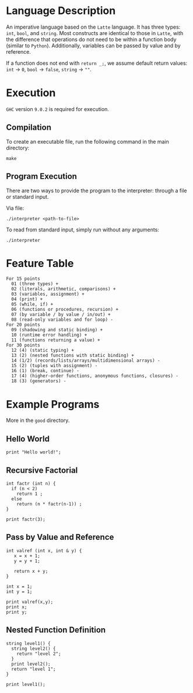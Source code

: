 # Language Description
An imperative language based on the `Latte` language. It has three types: `int`, `bool`, and `string`. Most constructs are identical to those in `Latte`, with the difference that operations do not need to be within a function body (similar to `Python`). Additionally, variables can be passed by value and by reference.

If a function does not end with `return _;`, we assume default return values: `int` -> `0`, `bool` -> `false`, `string` -> `""`.

# Execution
`GHC` version `9.0.2` is required for execution.

## Compilation
To create an executable file, run the following command in the main directory:
```
make
```

## Program Execution
There are two ways to provide the program to the interpreter: through a file or standard input.

Via file:
```
./interpreter <path-to-file>
```

To read from standard input, simply run without any arguments:
```
./interpreter
```

# Feature Table
```
For 15 points
  01 (three types) +
  02 (literals, arithmetic, comparisons) +
  03 (variables, assignment) +
  04 (print) +
  05 (while, if) +
  06 (functions or procedures, recursion) +
  07 (by variable / by value / in/out) +
  08 (read-only variables and for loop) -
For 20 points
  09 (shadowing and static binding) +
  10 (runtime error handling) +
  11 (functions returning a value) +
For 30 points
  12 (4) (static typing) +
  13 (2) (nested functions with static binding) +
  14 (1/2) (records/lists/arrays/multidimensional arrays) -
  15 (2) (tuples with assignment) -
  16 (1) (break, continue) -
  17 (4) (higher-order functions, anonymous functions, closures) -
  18 (3) (generators) -
```

# Example Programs
More in the `good` directory.

## Hello World
```
print "Hello world!";
```

## Recursive Factorial
```
int factr (int n) {
  if (n < 2)
    return 1 ;
  else
    return (n * factr(n-1)) ;
}

print factr(3);
```

## Pass by Value and Reference
```
int valref (int x, int & y) {
   x = x + 1;
   y = y + 1;

   return x + y;
}

int x = 1;
int y = 1;

print valref(x,y);
print x;
print y;
```

## Nested Function Definition
```
string level1() {
  string level2() {
    return "level 2";
  }
  print level2();
  return "level 1";
}

print level1();
```